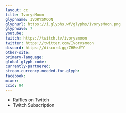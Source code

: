 ```yaml
---
layout: cc
title: IvorysMoon
glyphname: IVORYSMOON
glyphurl: https://i.glyphs.wf/glyphs/IvorysMoon.png
glyphwave: 7
youtube: 
twitch: https://twitch.tv/ivorysmoon
twitter: https://twitter.com/Ivorysmoon
discord: https://discord.gg/ZHBwUYY
other-site: 
primary-language: 
global-glyph-code: 
currently-partnered: 
stream-currency-needed-for-glyph: 
facebook: 
mixer: 
ccid: 94
---
```

* Raffles on Twitch
* Twitch Subscription
